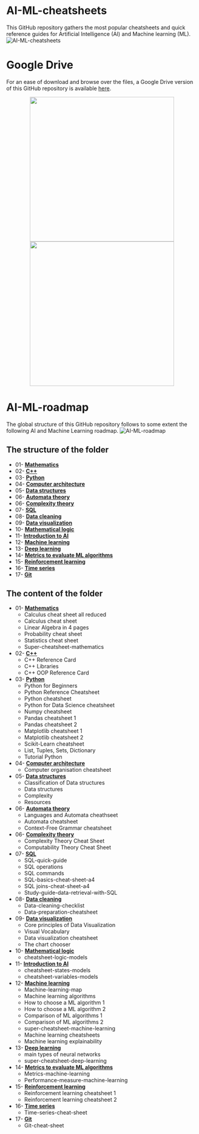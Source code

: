 # AI-ML-cheatsheets

This GitHub repository gathers the most popular cheatsheets and quick reference guides for Artificial Intelligence (AI) and Machine learning (ML).
![AI-ML-cheatsheets](https://github.com/SamBelkacem/AI-ML-cheatsheets/blob/main/AI-ML-cheatsheets.png)

# Google Drive

For an ease of download and browse over the files, a Google Drive version of this GitHub repository is available [here](https://drive.google.com/drive/folders/1yReFa2Af9icmdEaAYOUocepkQk_gGJJK?usp=sharing).

<div style="text-align: center;">
  <img src="https://github.com/SamBelkacem/AI-ML-cheatsheets/blob/main/Google%20Drive.png" width="380" hspace="1"/>
  <img src="https://github.com/SamBelkacem/AI-ML-cheatsheets/blob/main/Mathematics.png" width="380"/>
</div>

# AI-ML-roadmap

The global structure of this GitHub repository follows to some extent the following AI and Machine Learning roadmap.
![AI-ML-roadmap](https://github.com/SamBelkacem/AI-ML-cheatsheets/blob/main/AI%20roadmap.png)

## The structure of the folder

- 01- [**Mathematics**](https://github.com/SamBelkacem/AI-ML-cheatsheets/tree/main/01-%20Mathematics)<br>
- 02- [**C++**](https://github.com/SamBelkacem/AI-ML-cheatsheets/tree/main/02-%20C%2B%2B)<br>
- 03- [**Python**](https://github.com/SamBelkacem/AI-ML-cheatsheets/tree/main/03-%20Python)<br>
- 04- [**Computer architecture**](https://github.com/SamBelkacem/AI-ML-cheatsheets/tree/main/04-%20Computer%20architecture)<br>
- 05- [**Data structures**](https://github.com/SamBelkacem/AI-ML-cheatsheets/tree/main/05-%20Data%20structures)<br>
- 06- [**Automata theory**](https://github.com/SamBelkacem/AI-ML-cheatsheets/tree/main/06-%20Automata%20theory)<br>
- 06- [**Complexity theory**](https://github.com/SamBelkacem/AI-ML-cheatsheets/tree/main/06-%20Complexity%20theory)<br>
- 07- [**SQL**](https://github.com/SamBelkacem/AI-ML-cheatsheets/tree/main/07-%20SQL)<br>
- 08- [**Data cleaning**](https://github.com/SamBelkacem/AI-ML-cheatsheets/tree/main/08-%20Data%20cleaning)<br>
- 09- [**Data visualization**](https://github.com/SamBelkacem/AI-ML-cheatsheets/tree/main/09-%20Data%20visualization)<br>
- 10- [**Mathematical logic**](https://github.com/SamBelkacem/AI-ML-cheatsheets/tree/main/10-%20Mathematical%20logic)<br>
- 11- [**Introduction to AI**](https://github.com/SamBelkacem/AI-ML-cheatsheets/tree/main/11-%20Introduction%20to%20AI)<br>
- 12- [**Machine learning**](https://github.com/SamBelkacem/AI-ML-cheatsheets/tree/main/12-%20Machine%20learning)<br>
- 13- [**Deep learning**](https://github.com/SamBelkacem/AI-ML-cheatsheets/tree/main/13-%20Deep%20learning)<br>
- 14- [**Metrics to evaluate ML algorithms**](https://github.com/SamBelkacem/AI-ML-cheatsheets/tree/main/14-%20Metrics%20to%20evaluate%20machine%20learning%20algorithms)<br>
- 15- [**Reinforcement learning**](https://github.com/SamBelkacem/AI-ML-cheatsheets/tree/main/15-%20Reinforcement%20learning)<br>
- 16- [**Time series**](https://github.com/SamBelkacem/AI-ML-cheatsheets/tree/main/16-%20Time%20series)<br>
- 17- [**Git**](https://github.com/SamBelkacem/AI-ML-cheatsheets/tree/main/17-%20Git)<br>

## The content of the folder

- 01- [**Mathematics**](https://github.com/SamBelkacem/AI-ML-cheatsheets/tree/main/01-%20Mathematics)<br>
  - Calculus cheat sheet all reduced
  - Calculus cheat sheet
  - Linear Algebra in 4 pages
  - Probability cheat sheet
  - Statistics cheat sheet
  - Super-cheatsheet-mathematics 
- 02- [**C++**](https://github.com/SamBelkacem/AI-ML-cheatsheets/tree/main/02-%20C%2B%2B)<br>
  - C++ Reference Card
  - C++ Libraries
  - C++ OOP Reference Card
- 03- [**Python**](https://github.com/SamBelkacem/AI-ML-cheatsheets/tree/main/03-%20Python)<br>
  - Python for Beginners
  - Python Reference Cheatsheet
  - Python cheatsheet
  - Python for Data Science cheatsheet
  - Numpy cheatsheet
  - Pandas cheatsheet 1
  - Pandas cheatsheet 2
  - Matplotlib cheatsheet 1
  - Matplotlib cheatsheet 2
  - Scikit-Learn cheatsheet
  - List, Tuples, Sets, Dictionary
  - Tutorial Python
- 04- [**Computer architecture**](https://github.com/SamBelkacem/AI-ML-cheatsheets/tree/main/04-%20Computer%20architecture)<br>
  - Computer organisation cheatsheet
- 05- [**Data structures**](https://github.com/SamBelkacem/AI-ML-cheatsheets/tree/main/05-%20Data%20structures)<br>
  - Classification of Data structures
  - Data structures
  - Complexity
  - Resources
- 06- [**Automata theory**](https://github.com/SamBelkacem/AI-ML-cheatsheets/tree/main/06-%20Automata%20theory)<br>
  - Languages and Automata cheathseet
  - Automata cheatsheet
  - Context-Free Grammar cheatsheet
- 06- [**Complexity theory**](https://github.com/SamBelkacem/AI-ML-cheatsheets/tree/main/06-%20Complexity%20theory)<br>
  - Complexity Theory Cheat Sheet
  - Computability Theory Cheat Sheet
- 07- [**SQL**](https://github.com/SamBelkacem/AI-ML-cheatsheets/tree/main/07-%20SQL)<br>
  - SQL-quick-guide
  - SQL operations
  - SQL commands
  - SQL-basics-cheat-sheet-a4
  - SQL joins-cheat-sheet-a4
  - Study-guide-data-retrieval-with-SQL
- 08- [**Data cleaning**](https://github.com/SamBelkacem/AI-ML-cheatsheets/tree/main/08-%20Data%20cleaning)<br>
  - Data-cleaning-checklist
  - Data-preparation-cheatsheet
- 09- [**Data visualization**](https://github.com/SamBelkacem/AI-ML-cheatsheets/tree/main/09-%20Data%20visualization)<br>
  - Core principles of Data Visualization
  - Visual Vocabulary
  - Data visualization cheatsheet
  - The chart chooser
- 10- [**Mathematical logic**](https://github.com/SamBelkacem/AI-ML-cheatsheets/tree/main/10-%20Mathematical%20logic)<br>
  - cheatsheet-logic-models
- 11- [**Introduction to AI**](https://github.com/SamBelkacem/AI-ML-cheatsheets/tree/main/11-%20Introduction%20to%20AI)<br>
  - cheatsheet-states-models
  - cheatsheet-variables-models
- 12- [**Machine learning**](https://github.com/SamBelkacem/AI-ML-cheatsheets/tree/main/12-%20Machine%20learning)<br>
  - Machine-learning-map
  - Machine learning algorithms
  - How to choose a ML algorithm 1
  - How to choose a ML algorithm 2
  - Comparison of ML algorithms 1
  - Comparison of ML algorithms 2
  - super-cheatsheet-machine-learning
  - Machine learning cheatsheets
  - Machine learning explainability
- 13- [**Deep learning**](https://github.com/SamBelkacem/AI-ML-cheatsheets/tree/main/13-%20Deep%20learning)<br>
  - main types of neural networks
  - super-cheatsheet-deep-learning 
- 14- [**Metrics to evaluate ML algorithms**](https://github.com/SamBelkacem/AI-ML-cheatsheets/tree/main/14-%20Metrics%20to%20evaluate%20machine%20learning%20algorithms)<br>
  - Metrics-machine-learning
  - Performance-measure-machine-learning 
- 15- [**Reinforcement learning**](https://github.com/SamBelkacem/AI-ML-cheatsheets/tree/main/15-%20Reinforcement%20learning)<br>
  - Reinforcement learning cheatsheet 1
  - Reinforcement learning cheatsheet 2 
- 16- [**Time series**](https://github.com/SamBelkacem/AI-ML-cheatsheets/tree/main/16-%20Time%20series)<br>
  - Time-series-cheat-sheet 
- 17- [**Git**](https://github.com/SamBelkacem/AI-ML-cheatsheets/tree/main/17-%20Git)<br>
  - Git-cheat-sheet
